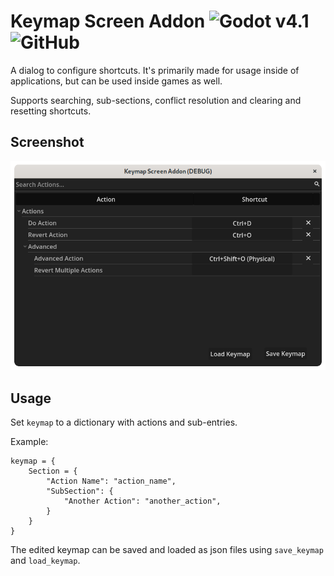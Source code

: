 # Keymap Screen Addon ![Godot v4.1](https://img.shields.io/badge/Godot-v4.1-%23478cbf) ![GitHub](https://img.shields.io/github/license/Jummit/keymap-screen)

A dialog to configure shortcuts. It's primarily made for usage inside of applications, but can be used inside games as well.

Supports searching, sub-sections, conflict resolution and clearing and resetting shortcuts.

## Screenshot

![Screenshot](screenshots/screenshot.png)

## Usage

Set `keymap` to a dictionary with actions and sub-entries.

Example:

```gdscript
keymap = {
	Section = {
		"Action Name": "action_name",
		"SubSection": {
			"Another Action": "another_action",
		}
	}
}
```

The edited keymap can be saved and loaded as json files using `save_keymap` and `load_keymap`.
